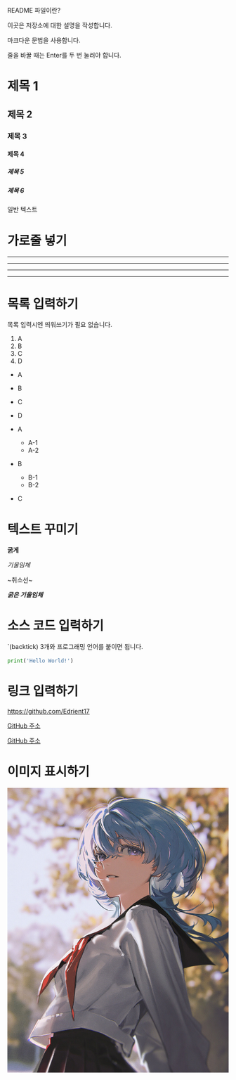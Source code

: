 README 파일이란?

이곳은 저장소에 대한 설명을 작성합니다.

마크다운 문법을 사용합니다.


줄을 바꿀 때는 Enter를 두 번 눌러야 합니다.

# 제목 1

## 제목 2

### 제목 3

#### 제목 4

##### 제목 5

##### 제목 6

일반 텍스트

# 가로줄 넣기

---

- - - -

****

* * *

# 목록 입력하기

목록 입력시엔 띄워쓰기가 필요 없습니다.

1. A
2. B
3. C
4. D

- A
- B
- C
- D

- A
  - A-1
  - A-2
- B
  - B-1
  - B-2
- C

# 텍스트 꾸미기

**굵게**

*기울임체*

~취소선~

***굵은 기울임체***

# 소스 코드 입력하기

`(backtick) 3개와 프로그래밍 언어를 붙이면 됩니다.

```Python
print('Hello World!')
```

# 링크 입력하기
<https://github.com/Edrient17>

[GitHub 주소](https://github.com/Edrient17)

[GitHub 주소](https://github.com/Edrient17, "부연 설명")

# 이미지 표시하기
![프로필 이미지](./Shorekeeper.jpg)
